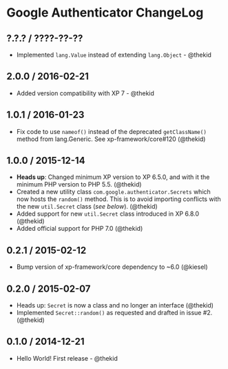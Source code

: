Google Authenticator ChangeLog
==============================

## ?.?.? / ????-??-??

* Implemented `lang.Value` instead of extending `lang.Object` - @thekid

## 2.0.0 / 2016-02-21

* Added version compatibility with XP 7 - @thekid

## 1.0.1 / 2016-01-23

* Fix code to use `nameof()` instead of the deprecated `getClassName()`
  method from lang.Generic. See xp-framework/core#120
  (@thekid)

## 1.0.0 / 2015-12-14

* **Heads up**: Changed minimum XP version to XP 6.5.0, and with it the
  minimum PHP version to PHP 5.5.
  (@thekid)
* Created a new utility class `com.google.authenticator.Secrets` which
  now hosts the `random()` method. This is to avoid importing conflicts
  with the new `util.Secret` class (*see below*).
  (@thekid)
* Added support for new `util.Secret` class introduced in XP 6.8.0
  (@thekid)
* Added official support for PHP 7.0
  (@thekid)

## 0.2.1 / 2015-02-12

* Bump version of xp-framework/core dependency to ~6.0
  (@kiesel)

## 0.2.0 / 2015-02-07

* Heads up: `Secret` is now a class and no longer an interface
  (@thekid)
* Implemented `Secret::random()` as requested and drafted in issue #2.
  (@thekid)

## 0.1.0 / 2014-12-21

* Hello World! First release - @thekid